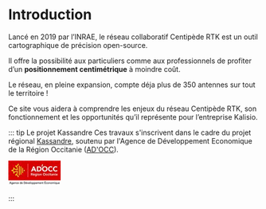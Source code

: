 # Introduction
Lancé en 2019 par l’INRAE, le réseau collaboratif Centipède RTK est un outil cartographique de précision open-source. 

Il offre la possibilité aux particuliers comme aux professionnels de profiter d’un **positionnement centimétrique** à moindre coût. 

Le réseau, en pleine expansion, compte déja plus de 350 antennes sur tout le territoire !

<kano token="eyJhbGciOiJIUzI1NiIsInR5cCI6IkpXVCJ9.eyJhdWQiOiJkZXYua2FsaXNpby54eXoiLCJpc3MiOiJrYWxpc2lvIn0.CGvJwPPkuiFvNzo3zUBb-_vwD0CKbUfm7w7TkCY-Ts4" />

Ce site vous aidera à comprendre les enjeux du réseau Centipède RTK, son fonctionnement et les opportunités qu’il représente pour l’entreprise Kalisio.

::: tip Le projet Kassandre
Ces travaux s'inscrivent dans le cadre du projet régional [Kassandre](https://kalisio.com/blog/9-kalisio-fr/84-ad-occ-accompagnera-kalisio-sur-son-ambitieux-programme-r-d), soutenu par l'Agence de Développement Economique de la Région Occitanie ([AD'OCC](https://www.agence-adocc.com/)).

<img src='../assets/adocc.jpg' 
        alt="Impossible de visualiser le contenu"
        style="display: slock; margin: 0 auto" />

:::